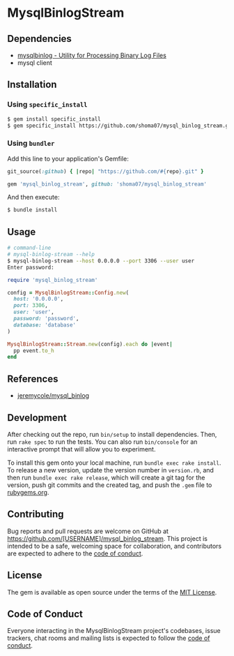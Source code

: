 # MysqlBinlogStream

## Dependencies

- [mysqlbinlog - Utility for Processing Binary Log Files](https://dev.mysql.com/doc/refman/8.0/en/mysqlbinlog.html)
- mysql client

## Installation

### Using `specific_install`

```sh
$ gem install specific_install
$ gem specific_install https://github.com/shoma07/mysql_binlog_stream.git
```

### Using `bundler`

Add this line to your application's Gemfile:

```ruby
git_source(:github) { |repo| "https://github.com/#{repo}.git" }

gem 'mysql_binlog_stream', github: 'shoma07/mysql_binlog_stream'
```

And then execute:

```sh
$ bundle install
```

## Usage

```sh
# command-line
# mysql-binlog-stream --help
$ mysql-binlog-stream --host 0.0.0.0 --port 3306 --user user
Enter password:
```

```ruby
require 'mysql_binlog_stream'

config = MysqlBinlogStream::Config.new(
  host: '0.0.0.0',
  port: 3306,
  user: 'user',
  password: 'password',
  database: 'database'
)

MysqlBinlogStream::Stream.new(config).each do |event|
  pp event.to_h
end
```

## References

- [jeremycole/mysql_binlog](https://github.com/jeremycole/mysql_binlog)

## Development

After checking out the repo, run `bin/setup` to install dependencies. Then, run `rake spec` to run the tests. You can also run `bin/console` for an interactive prompt that will allow you to experiment.

To install this gem onto your local machine, run `bundle exec rake install`. To release a new version, update the version number in `version.rb`, and then run `bundle exec rake release`, which will create a git tag for the version, push git commits and the created tag, and push the `.gem` file to [rubygems.org](https://rubygems.org).

## Contributing

Bug reports and pull requests are welcome on GitHub at https://github.com/[USERNAME]/mysql_binlog_stream. This project is intended to be a safe, welcoming space for collaboration, and contributors are expected to adhere to the [code of conduct](https://github.com/[USERNAME]/mysql_binlog_stream/blob/main/CODE_OF_CONDUCT.md).

## License

The gem is available as open source under the terms of the [MIT License](https://opensource.org/licenses/MIT).

## Code of Conduct

Everyone interacting in the MysqlBinlogStream project's codebases, issue trackers, chat rooms and mailing lists is expected to follow the [code of conduct](https://github.com/[USERNAME]/mysql_binlog_stream/blob/main/CODE_OF_CONDUCT.md).
